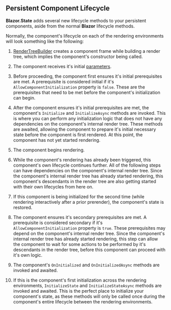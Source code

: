 ## Persistent Component Lifecycle

**Blazor.State** adds several new lifecycle methods to your persistent components, aside from the normal **Blazor** lifecycle methods.

Normally, the component's lifecycle on each of the rendering environments will look something like the following:

1. [RenderTreeBuilder](https://learn.microsoft.com/en-us/dotnet/api/microsoft.aspnetcore.components.rendering.rendertreebuilder) creates a component frame while building a render tree, which implies the component's constructor being called. 

2. The component receives it's initial [parameters](https://learn.microsoft.com/en-us/aspnet/core/blazor/components/#component-parameters). 
 
3. Before proceeding, the component first ensures it's initial prerequisites are met. A prerequisite is considered initial if it's `AllowComponentInitialization` property is `false`. These are the prerequisites that need to be met before the component's initialization can begin.

4. After the component ensures it's initial prerequisites are met, the component's `Initialize` and `InitializeAsync` methods are invoked. This is where you can perform any initialization logic that does not have any dependencies on the component's internal render tree. These methods are awaited, allowing the component to prepare it's initial necessary state before the component is first rendered. At this point, the component has not yet started rendering.

5. The component begins rendering.

6. While the component's rendering has already been triggered, this component's own lifecycle continues further. All of the following steps can have dependencies on the component's internal render tree. Since the component's internal render tree has already started rendering, this component's descendants in the render tree are also getting started with their own lifecycles from here on.

7. If this component is being initialized for the second time (while rendering interactively after a prior prerender), the component's state is restored. 

8. The component ensures it's secondary prerequisites are met. A prerequisite is considered secondary if it's `AllowComponentInitialization` property is `true`. These prerequisites may depend on the component's internal render tree. Since the component's internal render tree has already started rendering, this step can allow the component to wait for some actions to be performed by it's descendants in the render tree, before this component can proceed with it's own logic.

9.  The component's `OnInitialized` and `OnInitializedAsync` methods are invoked and awaited.

10. If this is the component's first initialization across the rendering environments, `InitializeState` and `InitializeStateAsync` methods are invoked and awaited. This is the perfect place to initialize your component's state, as these methods will only be called once during the component's entire lifecycle between the rendering environments.